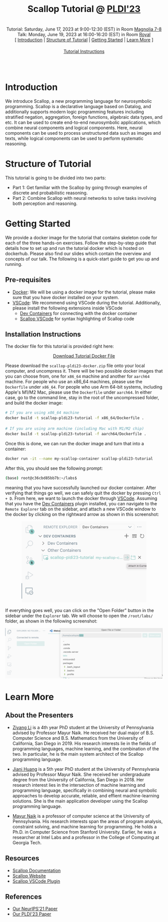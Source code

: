 <center>
  <div style="height: 20px"></div>
  <h1>Scallop Tutorial @ <a href="https://pldi23.sigplan.org" target="_blank">PLDI'23</a></h1>
  <div style="height: 20px"></div>
  <div>
    Tutorial: Saturday, June 17, 2023 at 9:00-12:30 (EST) in Room <a href="https://pldi23.sigplan.org/room/pldi-2023-venue-magnolia-7-8" target="_blank">Magnolia 7-8</a>
  </div>
  <div>
    Talk: Monday, June 19, 2023 at 16:00-16:20 (EST) in Room <a href="https://pldi23.sigplan.org/room/pldi-2023-venue-royal" target="_blank">Royal</a>
  </div>
  <div>
    [
    <a href="#section-0">Introduction</a>
    |
    <a href="#section-1">Structure of Tutorial</a>
    |
    <a href="#section-2">Getting Started</a>
    |
    <a href="#section-3">Learn More</a>
    ]
  </div>
  <div style="height: 20px"></div>
  <a class="link-button big" href="/pldi23/tutorial.html" target="_blank" style="margin-top: 20px">Tutorial Instructions</a>
  <div style="height: 50px"></div>
</center>

# Introduction

We introduce Scallop, a new programming language for neurosymbolic programming.
Scallop is a declarative language based on Datalog, and additionally supports modern logic programming features including stratified negation, aggregation, foreign functions, algebraic data types, and etc.
It can be used to create end-to-end neurosymbolic applications, which combine neural components and logical components.
Here, neural components can be used to process unstructured data such as images and texts, while logical components can be used to perform systematic reasoning.

# Structure of Tutorial

This tutorial is going to be divided into two parts:
- Part 1: Get familiar with the Scallop by going through examples of discrete and probabilistic reasoning.
- Part 2: Combine Scallop with neural networks to solve tasks involving both perception and reasoning.

# Getting Started

We provide a docker image for the tutorial that contains skeleton code for each of the three hands-on exercises.
Follow the step-by-step guide that details how to set up and run the tutorial docker which is hosted on dockerhub.
Please also find our slides which contain the overview and concepts of our talk. The following is a quick-start guide to get you up and running.

## Pre-requisites

- [Docker](https://www.docker.com): We will be using a docker image for the tutorial, please make sure that you have docker installed on your system.
- [VSCode](https://code.visualstudio.com): We recommend using VSCode during the tutorial. Additionally, please install the following extensions inside VSCode
  - [Dev Containers](https://marketplace.visualstudio.com/items?itemName=ms-vscode-remote.remote-containers) for connecting with the docker container
  - [Scallop VSCode](https://marketplace.visualstudio.com/items?itemName=scallop-lang.scallop) for syntax highlighting of Scallop code

## Installation Instructions

The docker file for this tutorial is provided right here:

<center>
  <a class="link-button big" href="https://drive.google.com/drive/folders/1PzxSlR4EJ-APaTvsgi8A-eC7ffSlA7E9?usp=share_link" target="_blank">Download Tutorial Docker File</a>
</center>

Please download the `scallop-pldi23-docker.zip` file onto your local computer, and uncompress it.
There will be two possible docker images that you can choose from, one for `x86_64` machine and another for `aarch64` machine.
For people who use an x86_64 machines, please use the `Dockerfile` under `x86_64`.
For people who use Arm 64-bit systems, including Apple's M1/M2 Mac, please use the `Dockerfile` under `aarch64`.
In either case, go to the command line, stay in the root of the uncompressed folder, and build the docker image:

``` bash
# If you are using x86_64 machine
docker build -t scallop-pldi23-tutorial -f x86_64/Dockerfile .

# If you are using arm machine (including Mac with M1/M2 chip)
docker build -t scallop-pldi23-tutorial -f aarch64/Dockerfile .
```

Once this is done, we can run the docker image and turn that into a container:

``` bash
docker run -it --name my-scallop-container scallop-pldi23-tutorial
```

After this, you should see the following prompt:

``` bash
(base) root@c36cbd85bb7b:~/labs$
```

meaning that you have successfully launched our docker container.
After verifying that things go well, we can safely quit the docker by pressing `Ctrl + D`.
From here, we want to launch the docker through [VSCode](https://code.visualstudio.com).
Assuming that you have the [Dev Containers](https://marketplace.visualstudio.com/items?itemName=ms-vscode-remote.remote-containers) plugin installed, you can navigate to the `Remote Explorer` tab on the sidebar, and attach a new VSCode window to the docker by clicking on the rightward arrow as shown in this screenshot:

<center>
  <img src="/img/pldi23/loading-docker-in-vscode.png" width="400px" />
</center>

If everything goes well, you can click on the "Open Folder" button in the sidebar under the `Explorer` tab.
We will choose to open the `/root/labs/` folder, as shown in the following screenshot:

<center>
  <img src="/img/pldi23/open-folder-in-vscode.png" width="760px" />
</center>

# Learn More

## About the Presenters

- [Ziyang Li](https://liby99.github.io) is a 4th year PhD student at the University of Pennsylvania advised by Professor Mayur Naik. He received her dual major of B.S. Computer Science and B.S. Mathematics from the University of California, San Diego in 2019. His research interests lie in the fields of programming languages, machine learning, and the combination of the two. In particular, he is the main system architect of the Scallop programming language.

- [Jiani Huang](https://www.cis.upenn.edu/~jianih/) is a 5th year PhD student at the University of Pennsylvania advised by Professor Mayur Naik. She received her undergraduate degree from the University of California, San Diego in 2018. Her research interest lies in the intersection of machine learning and programming language, specifically in combining neural and symbolic approaches to develop accurate, reliable, and effient machine-learning solutions. She is the main application developer using the Scallop programming language.

- [Mayur Naik](https://www.cis.upenn.edu/~mhnaik/) is a professor of computer science at the University of Pennsylvania. His research interests span the areas of program analysis, constraint solving, and machine learning for programming. He holds a Ph.D. in Computer Science from Stanford University. Earlier, he was a researcher at Intel Labs and a professor in the College of Computing at Georgia Tech.

## Resources

* [Scallop Documentation](https://scallop-lang.github.io/doc/index.html)
* [Scallop Website](https://scallop-lang.github.io/)
* [Scallop VSCode Plugin](https://marketplace.visualstudio.com/items?itemName=scallop-lang.scallop)

## References

- [Our NeurIPS'21 Paper](https://www.cis.upenn.edu/~mhnaik/papers/neurips21.pdf)
- [Our PLDI'23 Paper](https://dl.acm.org/doi/10.1145/3591280)
